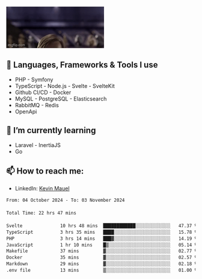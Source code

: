 ![Hello there!](banner.gif)

## 🤖 Languages, Frameworks & Tools I use
- PHP - Symfony
- TypeScript - Node.js - Svelte - SvelteKit
- Github CI/CD - Docker
- MySQL - PostgreSQL - Elasticsearch
- RabbitMQ - Redis
- OpenApi 

## 🌱 I’m currently learning
- Laravel - InertiaJS
- Go

## 📫 How to reach me:
- LinkedIn: [Kevin Mauel](https://www.linkedin.com/in/kevin-mauel/)

<!--START_SECTION:waka-->

```txt
From: 04 October 2024 - To: 03 November 2024

Total Time: 22 hrs 47 mins

Svelte              10 hrs 48 mins  ████████████░░░░░░░░░░░░░   47.37 %
TypeScript          3 hrs 35 mins   ████░░░░░░░░░░░░░░░░░░░░░   15.78 %
PHP                 3 hrs 14 mins   ███▓░░░░░░░░░░░░░░░░░░░░░   14.19 %
JavaScript          1 hr 10 mins    █▒░░░░░░░░░░░░░░░░░░░░░░░   05.14 %
Makefile            37 mins         ▓░░░░░░░░░░░░░░░░░░░░░░░░   02.77 %
Docker              35 mins         ▓░░░░░░░░░░░░░░░░░░░░░░░░   02.57 %
Markdown            29 mins         ▓░░░░░░░░░░░░░░░░░░░░░░░░   02.18 %
.env file           13 mins         ▒░░░░░░░░░░░░░░░░░░░░░░░░   01.00 %
```

<!--END_SECTION:waka-->

